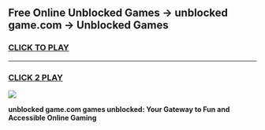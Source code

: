 
## Free Online Unblocked Games → unblocked game.com → Unblocked Games
<h3>
<a href="https://premium.freeplayer.one?title=unblocked_game.com&ref=21F">CLICK TO PLAY</a></h3>
<hr>

<h3>
<a href="https://premium.freeplayer.one?title=unblocked_game.com&ref=21F">CLICK 2 PLAY</a>
  
</h3>

<a href="https://premium.freeplayer.one?title=unblocked_game.com&ref=21F/"><img src="https://clearcache.store/games.png"></a>


**unblocked game.com games unblocked: Your Gateway to Fun and Accessible Online Gaming**
